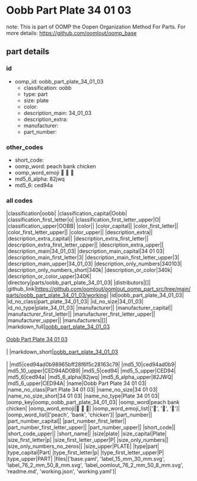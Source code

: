 # Oobb Part Plate 34 01 03  

note: This is part of OOMP the Oopen Organization Method For Parts. For more details: https://github.com/oomlout/oomp_base

##  part details





### id
* oomp_id: oobb_part_plate_34_01_03
  * classification: oobb
  * type: part
  * size: plate
  * color: 
  * description_main: 34_01_03
  * description_extra: 
  * manufacturer: 
  * part_number: 

### other_codes
* short_code: 
* oomp_word: peach bank chicken
* oomp_word_emoji :peach: :bank: :chicken:
* md5_6_alpha: 82jwq
* md5_6: ced94a

### all codes 
|classification|oobb|
|classification_capital|Oobb|
|classification_first_letter|o|
|classification_first_letter_upper|O|
|classification_upper|OOBB|
|color||
|color_capital||
|color_first_letter||
|color_first_letter_upper||
|color_upper||
|description_extra||
|description_extra_capital||
|description_extra_first_letter||
|description_extra_first_letter_upper||
|description_extra_upper||
|description_main|34_01_03|
|description_main_capital|34 01 03|
|description_main_first_letter|3|
|description_main_first_letter_upper|3|
|description_main_upper|34_01_03|
|description_only_numbers|340103|
|description_only_numbers_short|340k|
|description_or_color|340k|
|description_or_color_upper|340K|
|directory|parts/oobb_part_plate_34_01_03|
|distributors|[]|
|github_link|https://github.com/oomlout/oomlout_oomp_part_src/tree/main/parts/oobb_part_plate_34_01_03/working|
|id|oobb_part_plate_34_01_03|
|id_no_class|part_plate_34_01_03|
|id_no_size|34_01_03|
|id_no_type|plate_34_01_03|
|manufacturer||
|manufacturer_capital||
|manufacturer_first_letter||
|manufacturer_first_letter_upper||
|manufacturer_upper||
|manufacturers|[]|
|markdown_full|[oobb_part_plate_34_01_03](https://github.com/oomlout/oomlout_oomp_part_src/tree/main/parts/oobb_part_plate_34_01_03/working)<br>[](https://github.com/oomlout/oomlout_oomp_part_src/tree/main/parts/oobb_part_plate_34_01_03/working)<br>[Oobb Part Plate 34 01 03](https://github.com/oomlout/oomlout_oomp_part_src/tree/main/parts/oobb_part_plate_34_01_03/working)<br><br>|
|markdown_short|[oobb_part_plate_34_01_03](https://github.com/oomlout/oomlout_oomp_part_src/tree/main/parts/oobb_part_plate_34_01_03/working)<br><br>|
|md5|ced94ad0b98965bff28f6f5c28163c79|
|md5_10|ced94ad0b9|
|md5_10_upper|CED94AD0B9|
|md5_5|ced94|
|md5_5_upper|CED94|
|md5_6|ced94a|
|md5_6_alpha|82jwq|
|md5_6_alpha_upper|82JWQ|
|md5_6_upper|CED94A|
|name|Oobb Part Plate 34 01 03|
|name_no_class|Part Plate 34 01 03|
|name_no_size|34 01 03|
|name_no_size_short|34 01 03|
|name_no_type|Plate 34 01 03|
|oomp_key|oomp_oobb_part_plate_34_01_03|
|oomp_word|peach bank chicken|
|oomp_word_emoji|:peach: :bank: :chicken:|
|oomp_word_emoji_list|[':peach:', ':bank:', ':chicken:']|
|oomp_word_list|['peach', 'bank', 'chicken']|
|part_number||
|part_number_capital||
|part_number_first_letter||
|part_number_first_letter_upper||
|part_number_upper||
|short_code||
|short_code_upper||
|short_name||
|size|plate|
|size_capital|Plate|
|size_first_letter|p|
|size_first_letter_upper|P|
|size_only_numbers||
|size_only_numbers_no_zeros||
|size_upper|PLATE|
|type|part|
|type_capital|Part|
|type_first_letter|p|
|type_first_letter_upper|P|
|type_upper|PART|
|files|['base.yaml', 'label_15_mm_30_mm.svg', 'label_76_2_mm_50_8_mm.svg', 'label_oomlout_76_2_mm_50_8_mm.svg', 'readme.md', 'working.json', 'working.yaml']|
